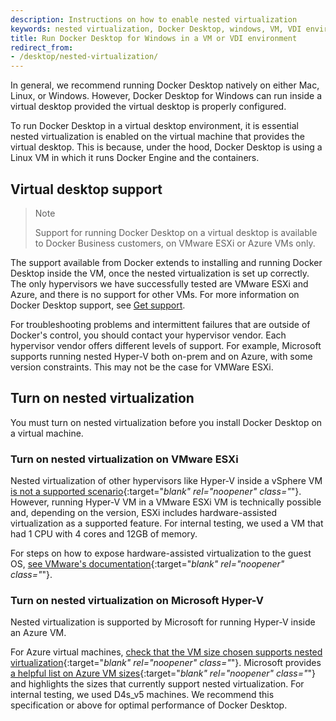 ```yaml
---
description: Instructions on how to enable nested virtualization
keywords: nested virtualization, Docker Desktop, windows, VM, VDI environment
title: Run Docker Desktop for Windows in a VM or VDI environment
redirect_from:
- /desktop/nested-virtualization/
---
```


In general, we recommend running Docker Desktop natively on either Mac, Linux, or Windows. However, Docker Desktop for Windows can run inside a virtual desktop provided the virtual desktop is properly configured. 

To run Docker Desktop in a virtual desktop environment, it is essential nested virtualization is enabled on the virtual machine that provides the virtual desktop. This is because, under the hood, Docker Desktop is using a Linux VM in which it runs Docker Engine and the containers.

## Virtual desktop support

>Note
>
> Support for running Docker Desktop on a virtual desktop is available to Docker Business customers, on VMware ESXi or Azure VMs only.

The support available from Docker extends to installing and running Docker Desktop inside the VM, once the nested virtualization is set up correctly. The only hypervisors we have successfully tested are VMware ESXi and Azure, and there is no support for other VMs. For more information on Docker Desktop support, see [Get support](support.md).

For troubleshooting problems and intermittent failures that are outside of Docker's control, you should contact your hypervisor vendor. Each hypervisor vendor offers different levels of support. For example, Microsoft supports running nested Hyper-V both on-prem and on Azure, with some version constraints. This may not be the case for VMWare ESXi.

## Turn on nested virtualization

You must turn on nested virtualization before you install Docker Desktop on a virtual machine.

### Turn on nested virtualization on VMware ESXi

Nested virtualization of other hypervisors like Hyper-V inside a vSphere VM [is not a supported scenario](https://kb.vmware.com/s/article/2009916){:target="_blank" rel="noopener" class="_"}. However, running Hyper-V VM in a VMware ESXi VM is technically possible and, depending on the version, ESXi includes hardware-assisted virtualization as a supported feature. For internal testing, we used a VM that had 1 CPU with 4 cores and 12GB of memory.

For steps on how to expose hardware-assisted virtualization to the guest OS, [see VMware's documentation](https://docs.vmware.com/en/VMware-vSphere/7.0/com.vmware.vsphere.vm_admin.doc/GUID-2A98801C-68E8-47AF-99ED-00C63E4857F6.html){:target="_blank" rel="noopener" class="_"}.


### Turn on nested virtualization on Microsoft Hyper-V

Nested virtualization is supported by Microsoft for running Hyper-V inside an Azure VM.

For Azure virtual machines, [check that the VM size chosen supports nested virtualization](https://docs.microsoft.com/en-us/azure/virtual-machines/sizes){:target="_blank" rel="noopener" class="_"}. Microsoft provides [a helpful list on Azure VM sizes](https://docs.microsoft.com/en-us/azure/virtual-machines/acu){:target="_blank" rel="noopener" class="_"} and highlights the sizes that currently support nested virtualization. For internal testing, we used D4s_v5 machines. We recommend this specification or above for optimal performance of Docker Desktop.
